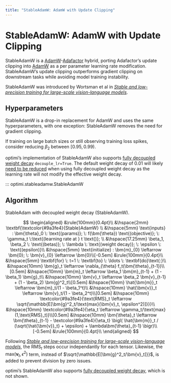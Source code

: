 ```yaml
---
title: "StableAdamW: AdamW with Update Clipping"
---
```


# StableAdamW: AdamW with Update Clipping

StableAdamW is a [AdamW](https://openreview.net/forum?id=Bkg6RiCqY7)-[Adafactor](https://proceedings.mlr.press/v80/shazeer18a.html) hybrid, porting Adafactor’s update clipping into [AdamW](adamw.md#adam) as a per parameter learning rate modification. StableAdamW’s update clipping outperforms gradient clipping on downstream tasks while avoiding model training instability.

StableAdamW was introduced by Wortsman et al in *[Stable and low-precision training for large-scale vision-language models](https://arxiv.org/abs/2304.13013)*.

## Hyperparameters

StableAdamW is a drop-in replacement for AdamW and uses the same hyperparameters, with one exception: StableAdamW removes the need for gradient clipping.

If training on large batch sizes or still observing training loss spikes, consider reducing $\beta_2$ between $[0.95, 0.99)$.

optimi’s implementation of StableAdamW also supports [fully decoupled weight decay](../fully_decoupled_weight_decay.md) `decouple_lr=True`. The default weight decay of 0.01 will likely [need to be reduced](../fully_decoupled_weight_decay.md#hyperparameters) when using fully decoupled weight decay as the learning rate will not modify the effective weight decay.

::: optimi.stableadamw.StableAdamW

## Algorithm

StableAdam with decoupled weight decay (StableAdamW).

$$
\begin{aligned}
    &\rule{100mm}{0.4pt}\\
    &\hspace{2mm} \textbf{\textcolor{#9a3fe4}{Stable}AdamW} \\
    &\hspace{5mm} \text{inputs} : \bm{\theta}_0 \: \text{(params)}; \: f(\bm{\theta}) \text{(objective)}; \: \gamma_t \:\text{(learning rate at } t \text{)}; \\
    &\hspace{17.25mm} \beta_1, \beta_2 \: \text{(betas)}; \: \lambda \: \text{(weight decay)}; \: \epsilon \: \text{(epsilon)}\\
    &\hspace{5mm} \text{initialize} : \bm{m}_{0} \leftarrow \bm{0}; \: \bm{v}_{0} \leftarrow \bm{0}\\[-0.5em]
    &\rule{100mm}{0.4pt}\\
    &\hspace{5mm} \textbf{for} \: t=1 \: \textbf{to} \: \ldots \: \textbf{do}\text{:}\\
        &\hspace{10mm} \bm{g}_t \leftarrow \nabla_{\theta} f_t(\bm{\theta}_{t-1})\\[0.5em]
        &\hspace{10mm} \bm{m}_t \leftarrow \beta_1 \bm{m}_{t-1} + (1 - \beta_1) \bm{g}_t\\
        &\hspace{10mm} \bm{v}_t \leftarrow \beta_2 \bm{v}_{t-1} + (1 - \beta_2) \bm{g}^2_t\\[0.5em]
        &\hspace{10mm} \hat{\bm{m}}_t \leftarrow \bm{m}_t/(1 - \beta_1^t)\\
        &\hspace{10mm} \hat{\bm{v}}_t \leftarrow \bm{v}_t/(1 - \beta_2^t)\\[0.5em]
        &\hspace{10mm} \textcolor{#9a3fe4}{\text{RMS}_t \leftarrow  \sqrt{\mathbb{E[\bm{g}^2_t/\text{max}(\bm{v}_t, \epsilon^2)]}}}\\
        &\hspace{10mm} \textcolor{#9a3fe4}{\eta_t \leftarrow  \gamma_t/\text{max}(1,\text{RMS}_t)}\\[0.5em]
        &\hspace{10mm} \bm{\theta}_t \leftarrow \bm{\theta}_{t-1} - \textcolor{#9a3fe4}{\eta_t} \bigl( \hat{\bm{m}}_t / (\sqrt{\hat{\bm{v}}_t} + \epsilon) + \lambda\bm{\theta}_{t-1} \bigr)\\[-0.5em]
    &\rule{100mm}{0.4pt}\\
\end{aligned}
$$

Following *[Stable and low-precision training for large-scale vision-language models](https://arxiv.org/abs/2304.13013)*, the $\text{RMS}_t$ steps occur independantly for each tensor. Likewise, the $\text{max}(\bm{v}_t, \epsilon^2)$ term, instead of $\sqrt{\mathbb{E[\bm{g}^2_t/\bm{v}_t]}}$, is added to prevent division by zero issues.

optimi’s StableAdamW also supports [fully decoupled weight decay](../fully_decoupled_weight_decay.md#algorithm), which is not shown.